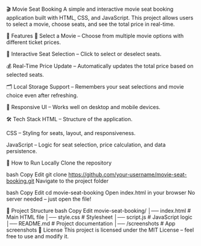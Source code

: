 🎬 Movie Seat Booking
A simple and interactive movie seat booking application built with HTML, CSS, and JavaScript.
This project allows users to select a movie, choose seats, and see the total price in real-time.

📌 Features
🎥 Select a Movie – Choose from multiple movie options with different ticket prices.

💺 Interactive Seat Selection – Click to select or deselect seats.

💰 Real-Time Price Update – Automatically updates the total price based on selected seats.

🗂 Local Storage Support – Remembers your seat selections and movie choice even after refreshing.

🎨 Responsive UI – Works well on desktop and mobile devices.

🛠 Tech Stack
HTML – Structure of the application.

CSS – Styling for seats, layout, and responsiveness.

JavaScript – Logic for seat selection, price calculation, and data persistence.

🚀 How to Run Locally
Clone the repository

bash
Copy
Edit
git clone https://github.com/your-username/movie-seat-booking.git
Navigate to the project folder

bash
Copy
Edit
cd movie-seat-booking
Open index.html in your browser
No server needed – just open the file!

📂 Project Structure
bash
Copy
Edit
movie-seat-booking/
│── index.html        # Main HTML file
│── style.css         # Stylesheet
│── script.js         # JavaScript logic
│── README.md         # Project documentation
│── /screenshots      # App screenshots
📜 License
This project is licensed under the MIT License – feel free to use and modify it.

